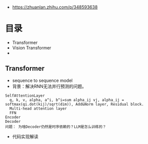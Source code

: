 - https://zhuanlan.zhihu.com/p/348593638
# 目录
- Transformer
- Vision Transformer
- 

## Transformer
- sequence to sequence model
- 背景：解决RNN无法并行预测的问题。
```
SelfAttentionLayer
  q, k, v, alpha, a^i, b^i=sum alpha_ij vj, alpha_ij = softmax(qi.dot(kij)/sqrt(dim)), Add&Norm layer, Residual block.
  Multi-head attention layer
  FFN
Encoder
Decoder
问题： 为啥Decoder仍然是时序依赖的？LLM是怎么训练的？
```
- 代码实现解读
